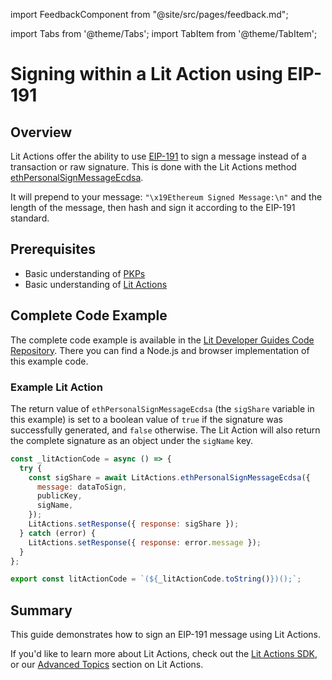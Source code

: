 import FeedbackComponent from "@site/src/pages/feedback.md";

import Tabs from '@theme/Tabs';
import TabItem from '@theme/TabItem';

# Signing within a Lit Action using EIP-191

## Overview

Lit Actions offer the ability to use [EIP-191](https://eips.ethereum.org/EIPS/eip-191?ref=blog.spruceid.com) to sign a message instead of a transaction or raw signature. This is done with the Lit Actions method [ethPersonalSignMessageEcdsa](https://actions-docs.litprotocol.com/#ethpersonalsignmessageecdsa). 

It will prepend to your message: `"\x19Ethereum Signed Message:\n"` and the length of the message, then hash and sign it according to the EIP-191 standard.

## Prerequisites

- Basic understanding of [PKPs](../../../user-wallets/pkps/overview)
- Basic understanding of [Lit Actions](../serverless-signing/quick-start)

## Complete Code Example

The complete code example is available in the [Lit Developer Guides Code Repository](https://github.com/LIT-Protocol/developer-guides-code/tree/master/eip-191-signing). There you can find a Node.js and browser implementation of this example code.

### Example Lit Action

The return value of `ethPersonalSignMessageEcdsa` (the `sigShare` variable in this example) is set to a boolean value of `true` if the signature was successfully generated, and `false` otherwise. The Lit Action will also return the complete signature as an object under the `sigName` key.

```jsx
const _litActionCode = async () => {
  try {
    const sigShare = await LitActions.ethPersonalSignMessageEcdsa({
      message: dataToSign,
      publicKey,
      sigName,
    });
    LitActions.setResponse({ response: sigShare });
  } catch (error) {
    LitActions.setResponse({ response: error.message });
  }
};

export const litActionCode = `(${_litActionCode.toString()})();`;
```

## Summary
This guide demonstrates how to sign an EIP-191 message using Lit Actions.

If you'd like to learn more about Lit Actions, check out the [Lit Actions SDK](https://actions-docs.litprotocol.com/), or our [Advanced Topics](https://developer.litprotocol.com/category/advanced-topics-1) section on Lit Actions.

<FeedbackComponent/>
